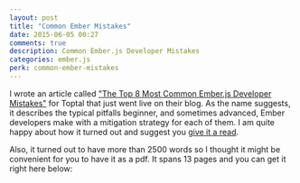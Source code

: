 ```yaml
---
layout: post
title: "Common Ember Mistakes"
date: 2015-06-05 00:27
comments: true
description: Common Ember.js Developer Mistakes
categories: ember.js
perk: common-ember-mistakes
---
```


I wrote an article called ["The Top 8 Most Common Ember.js Developer
Mistakes"][1] for Toptal that just went live on their blog. As the name
suggests, it describes the typical pitfalls beginner, and sometimes advanced,
Ember developers make with a mitigation strategy for each of them. I am quite
happy about how it turned out and suggest you [give it a read][1].

Also, it turned out to have more than 2500 words so I thought it might be
convenient for you to have it as a pdf. It spans 13 pages and you can get it
right here below:

[1]: http://www.toptal.com/emberjs/the-8-most-common-ember-js-developer-mistakes

